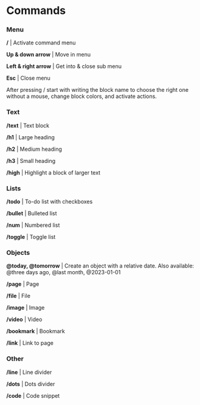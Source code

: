 # Commands

### Menu

**/** | Activate command menu

**Up & down arrow** | Move in menu

**Left & right arrow** | Get into & close sub menu

**Esc** | Close menu



After pressing / start with writing the block name to choose the right one without a mouse, change block colors, and activate actions.

### Text

**/text** | Text block

**/h1** | Large heading

**/h2** | Medium heading

**/h3** | Small heading

**/high** | Highlight a block of larger text



### Lists

**/todo** | To-do list with checkboxes

**/bullet** | Bulleted list

**/num** | Numbered list

**/toggle** | Toggle list



### Objects

**@today, @tomorrow** | Create an object with a relative date. Also available: @three days ago, @last month, @2023-01-01

**/page** | Page

**/file** | File

**/image** | Image

**/video** | Video

**/bookmark** | Bookmark

**/link** | Link to page

### Other

**/line** | Line divider

**/dots** | Dots divider

**/code** | Code snippet
